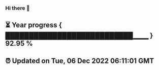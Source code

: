### Hi there 👋
⏳ Year progress { ███████████████████████████▁▁▁ } 92.95 %
---
⏰ Updated on Tue, 06 Dec 2022 06:11:01 GMT
---
